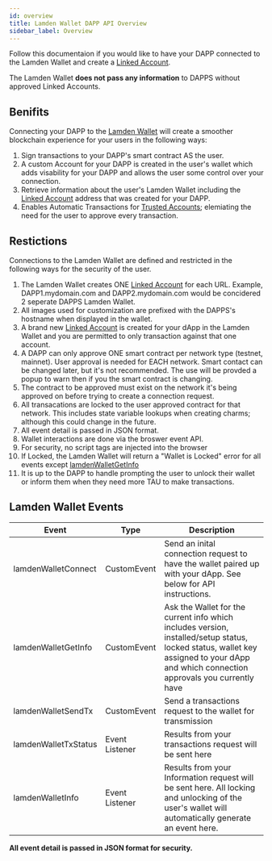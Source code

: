 ```yaml
---
id: overview
title: Lamden Wallet DAPP API Overview
sidebar_label: Overview
---
```


Follow this documentaion if you would like to have your DAPP connected to the Lamden Wallet and create a [Linked Account](/docs/wallet/accounts_linked_overview). 

The Lamden Wallet **does not pass any information** to DAPPS without approved Linked Accounts.

## Benifits
Connecting your DAPP to the <u>[Lamden Wallet](/docs/wallet/overview)</u> will create a smoother blockchain experience for your users in the following ways:
1. Sign transactions to your DAPP's smart contract AS the user.
2. A custom Account for your DAPP is created in the user's wallet which adds visability for your DAPP and allows the user some control over your connection.
3. Retrieve information about the user's Lamden Wallet including the [Linked Account](/docs/wallet/accounts_linked_overview) address that was created for your DAPP.
3. Enables Automatic Transactions for <u>[Trusted Accounts](docs/wallet/accounts_linked_create#make-account-trusted)</u>; elemiating the need for the user to approve every transaction.

## Restictions
Connections to the Lamden Wallet are defined and restricted in the following ways for the security of the user.
1. The Lamden Wallet creates ONE [Linked Account](/docs/wallet/accounts_linked_overview) for each URL.  Example, DAPP1.mydomain.com and DAPP2.mydomain.com would be concidered 2 seperate DAPPS Lamden Wallet.
2. All images used for customization are prefixed with the DAPPS's hostname when displayed in the wallet.
3. A brand new [Linked Account](/docs/wallet/accounts_linked_overview) is created for your dApp in the Lamden Wallet and you are permitted to only transaction against that one account.
4. A DAPP can only approve ONE smart contract per network type (testnet, mainnet). User approval is needed for EACH network. Smart contact can be changed later, but it's not recommended. The use will be provded a popup to warn then if you the smart contract is changing.
5. The contract to be approved must exist on the network it's being approved on before trying to create a connection request.
6. All transacations are locked to the user approved contract for that network. This includes state variable lookups when creating charms; although this could change in the future.
7. All event detail is passed in JSON format.
8. Wallet interactions are done via the broswer event API.
9. For security, no script tags are injected into the browser
10. If Locked, the Lamden Wallet will return a "Wallet is Locked" error for all events except <u>[lamdenWalletGetInfo](/docs/develop/wallet_api/get_wallet_info)</u>
11. It is up to the DAPP to handle prompting the user to unlock their wallet or inform them when they need more TAU to make transactions.


## Lamden Wallet Events
| Event  | Type | Description  |
| ------------- |------------| -----|
| lamdenWalletConnect | CustomEvent | Send an inital connection request to have the wallet paired up with your dApp.  See below for API instructions. |
| lamdenWalletGetInfo | CustomEvent | Ask the Wallet for the current info which includes version, installed/setup status, locked status, wallet key assigned to your dApp and which connection approvals you currently have |
| lamdenWalletSendTx | CustomEvent | Send a transactions request to the wallet for transmission |
| lamdenWalletTxStatus | Event Listener | Results from your transactions request will be sent here  |
| lamdenWalletInfo | Event Listener | Results from your Information request will be sent here.  All locking and unlocking of the user's wallet will automatically generate an event here. |

**All event detail is passed in JSON format for security.**